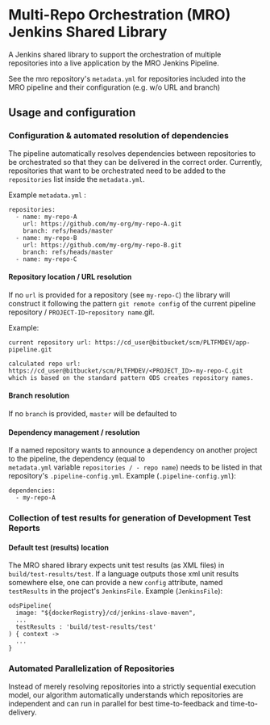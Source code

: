 # Multi-Repo Orchestration (MRO) Jenkins Shared Library

A Jenkins shared library to support the orchestration of multiple repositories into a live application by the MRO Jenkins Pipeline.

See the mro repository's `metadata.yml` for repositories included into the MRO pipeline and their configuration (e.g. w/o URL and branch)

## Usage and configuration

### Configuration & automated resolution of dependencies

The pipeline automatically resolves dependencies between repositories to be orchestrated so that they can be delivered in the correct order. Currently, repositories that want to be orchestrated need to be added to the `repositories` list inside the `metadata.yml`.

Example `metadata.yml` :

```
repositories:
  - name: my-repo-A
    url: https://github.com/my-org/my-repo-A.git
    branch: refs/heads/master
  - name: my-repo-B
    url: https://github.com/my-org/my-repo-B.git
    branch: refs/heads/master
  - name: my-repo-C
```

#### Repository location / URL resolution

If no `url` is provided for a repository (see `my-repo-C`) the library will construct it following the pattern `git remote config` of the current pipeline repository / `PROJECT-ID`-`repository name`.git. 

Example:
```
current repository url: https://cd_user@bitbucket/scm/PLTFMDEV/app-pipeline.git

calculated repo url: https://cd_user@bitbucket/scm/PLTFMDEV/<PROJECT_ID>-my-repo-C.git which is based on the standard pattern ODS creates repository names.
```
#### Branch resolution

If no `branch` is provided, `master` will be defaulted to

#### Dependency management / resolution

If a named repository wants to announce a dependency on another project to the pipeline, the dependency (equal to  
`metadata.yml` variable `repositories / - repo name`) needs to be listed in that repository's `.pipeline-config.yml`. Example (`.pipeline-config.yml`):

```
dependencies:
  - my-repo-A
```

### Collection of test results for generation of Development Test Reports

#### Default test (results) location

The MRO shared library expects unit test results (as XML files) in `build/test-results/test`. 
If a language outputs those xml unit results somewhere else, one can provide a new `config` attribute, named `testResults` in the project's `JenkinsFile`. Example (`JenkinsFile`):

```
odsPipeline(
  image: "${dockerRegistry}/cd/jenkins-slave-maven",
  ...
  testResults : 'build/test-results/test'
) { context ->
  ... 
}
```
### Automated Parallelization of Repositories

Instead of merely resolving repositories into a strictly sequential execution model, our algorithm automatically understands which repositories are independent and can run in parallel for best time-to-feedback and time-to-delivery.

